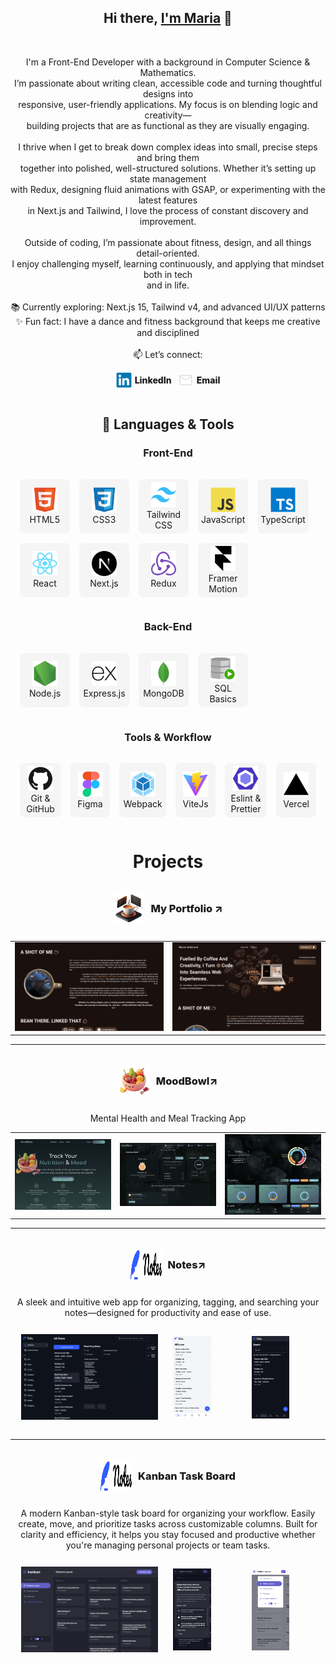 <h2 align="center">Hi there, <a href="https://github.com/SidorovaMaria" title="Profile">I'm Maria</a> 👋</h2>
<br>
<p align="center">
  I'm a Front-End Developer with a background in Computer Science & Mathematics. <br>
  I’m passionate about writing clean, accessible code and turning thoughtful designs into <br>
  responsive, user-friendly applications. My focus is on blending logic and creativity— <br>
  building projects that are as functional as they are visually engaging. <br>
  <br>
  I thrive when I get to break down complex ideas into small, precise steps and bring them <br>
  together into polished, well-structured solutions. Whether it’s setting up state management <br>
  with Redux, designing fluid animations with GSAP, or experimenting with the latest features <br>
  in Next.js and Tailwind, I love the process of constant discovery and improvement. <br>
  <br>
  Outside of coding, I’m passionate about fitness, design, and all things detail-oriented. <br>
  I enjoy challenging myself, learning continuously, and applying that mindset both in tech <br>
  and in life. <br>
  <br>
  📚 Currently exploring: Next.js 15, Tailwind v4, and advanced UI/UX patterns <br>
  ✨ Fun fact: I have a dance and fitness background that keeps me creative and disciplined <br>
  <br>
  📫 Let’s connect:
</p>
<div align='center' style="display:flex; justify-content:center; align-items:center; gap:10px;">
  <a href="https://www.linkedin.com/in/maria-sidorova-25a365210/" style="display:flex; align-items:center; gap:5px; text-decoration:none; color:inherit; font-weight:800;">
    <img src="icons/linkedin.svg" alt="LinkedIn" height="25" width="25" />
    <span>LinkedIn</span>
  </a>
  <a href="mailto:sidmashav@icloud.com" style="display:flex; align-items:center; gap:5px; text-decoration:none; color:inherit; font-weight:800;">
    <img src="icons/mail.svg" alt="Email" height="25" width="25" />
    <span>Email</span>
  </a>
</div>
<br>

<h2 align="center">🚀 Languages & Tools</h2>

<h3 align="center">Front-End</h3>
<table align="center" style='
  border-spacing: 15px; 
  border-collapse: separate;
  margin-left: auto; 
  margin-right: auto;'>
<tr>
 <td align="center" height="70" width="70"style='background-color:#cccccc30; border-radius:8px; padding:5px;'>
      <img src="icons/html5.svg" alt="HTML" width="40" height="40"/>
      <br/>HTML5
    </td>
 <td align="center" height="70" width="70"style='background-color:#cccccc30; border-radius:8px; padding:5px;'>
      <img src="icons/css3.svg" alt="CSS3" width="40" height="40"/>
      <br/>CSS3
    </td>
 <td align="center" height="70" width="70"style='background-color:#cccccc30; border-radius:8px; padding:5px;'>
      <img src="icons/tailwindcss.svg" alt="Tailwind CSS" width="40" height="40"/>
      <br/>Tailwind CSS
    </td>
 <td align="center" height="70" width="70"style='background-color:#cccccc30; border-radius:8px; padding:5px;'>
      <img src="icons/javascript.svg" alt="JavaScript" width="40" height="40"/>
      <br/>JavaScript
    </td>
     <td align="center" height="70" width="70"style='background-color:#cccccc30; border-radius:8px; padding:5px;'>
      <img src="icons/typescript.svg" alt="TypeScript" width="40" height="40"/>
      <br/>TypeScript
    </td>
    </tr>
    <tr>
     <td align="center" height="70" width="70"style='background-color:#cccccc30; border-radius:8px; padding:5px;'>
      <img src="icons/react.svg" alt="React" width="40" height="40"/>
      <br/>React
    </td>
     <td align="center" height="70" width="70"style='background-color:#cccccc30; border-radius:8px; padding:5px;'>
      <img src="icons/nextjs.svg" alt="Next.js" width="40" height="40"/>
      <br/>Next.js
    </td>
    <td align="center" height="70" width="70"style='background-color:#cccccc30; border-radius:8px; padding:5px;'>
      <img src="icons/redux.svg" alt="Redux" width="40" height="40"
      />
      <br/>Redux
    </td><td align="center" height="70" width="70" style='background-color:#cccccc30; border-radius:8px; padding:5px;'>
      <img src="icons/framermotion.svg" alt="Framer Motion" width="40" height="40"/>
      <br/>Framer Motion
    </td>
</tr>
</table>

<h3 align="center">Back-End</h3>
<table align="center" style='
  border-spacing: 15px; 
  border-collapse: separate;
  margin-left: auto; 
  margin-right: auto;'>
<tr>
 <td align="center" height="70" width="70" style='background-color:#cccccc30; border-radius:8px; padding:5px;'>
      <img src="icons/nodejs.svg" alt="Node.js" width="40" height="40"/>
      <br/>Node.js
    </td>
    <td align="center" height="70" width="70" style='background-color:#cccccc30; border-radius:8px; padding:5px;'>
      <img src="icons/express.svg" alt="Express.js" width="40" height="40"/>
      <br/>Express.js
    </td>
<td align="center" height="70" width="70" style='background-color:#cccccc30; border-radius:8px; padding:5px;'>
      <img src="icons/mongodb.svg" alt="MongoDB" width="40" height="40"/>
      <br/>MongoDB
    </td>
     <td align="center" height="70" width="70" style='background-color:#cccccc30; border-radius:8px; padding:5px;'>
      <img src="icons/sql.svg" alt="SQL Basics" width="40" height="40"/>
      <br/>SQL Basics
    </td>
    </tr>
</table>

<h3 align="center">Tools & Workflow</h3>
<table align="center" style='
  border-spacing: 15px; 
  border-collapse: separate;
  margin-left: auto; 
  margin-right: auto;'>
<tr>
  <td align="center" height="70" width="70" style='background-color:#cccccc30; border-radius:8px; padding:5px;'>
      <img src="icons/github.svg" alt="GitHub" width="40" height="40"/>
      <br/>Git & GitHub
    </td>
    <td align="center" height="70" width="70" style='background-color:#cccccc30; border-radius:8px; padding:5px;'>
      <img src="icons/figma.svg" alt="Figma" width="40" height="40"/>
      <br/>Figma
    </td>
     <td align="center" height="70" width="70" style='background-color:#cccccc30; border-radius:8px; padding:5px;'>
      <img src="icons/webpack.svg" alt="Webpack" width="40" height="40"/>
      <br/>Webpack
    </td>
     <td align="center" height="70" width="70" style='background-color:#cccccc30; border-radius:8px; padding:5px;'>
      <img src="icons/vitejs.svg" alt="ViteJs" width="40" height="40"/>
      <br/>ViteJs
    </td>
     <td align="center" height="70" width="70" style='background-color:#cccccc30; border-radius:8px; padding:5px;'>
      <img src="icons/eslint.svg" alt="Eslint" width="40" height="40"/>
      <br/>Eslint & Prettier
    </td>
     <td align="center" height="70" width="70" style='background-color:#cccccc30; border-radius:8px; padding:5px;'>
      <img src="icons/vercel.svg" alt="Vercel" width="40" height="40"/>
      <br/>Vercel
    </td>
    </tr>
</table>

<h1 align="center">Projects</h1>

<h3 align='center'> <a href="https://portfolio-6dft.vercel.app/"  style="text-decoration:none; color:inherit; font-weight:800; display:flex; align-items:center; gap:10px; justify-content:center; background-color:#ffffff0f; padding:10px; border-radius:8px;">
    <img src="icons/portfolio.png" alt="Portfolio Logo" height="50" width="50" />
    <span>My Portfolio ↗</span>
  </a>
  </h3>
  <table align="center">
<tr >
  <td>
  <img src="images/portfolio-me.png" alt="Portfolio Screenshot" width="100%" />
</td>
 <td>
  <img src="images/portfolio-start.png" alt="Portfolio Screenshot" width="100%" />
</td>
</tr>
</table>

<hr>
<h3 align='center'> <a href="https://mood-bowl.vercel.app/"  style="text-decoration:none; color:inherit; font-weight:800; display:flex; align-items:center; gap:10px; justify-content:center; background-color:#ffffff0f; padding:10px; border-radius:8px;">
    <img src="icons/moodbowl-logo.png" alt="MoodBowl Logo" height="50" width="50" />
    <span>MoodBowl↗</span>
  </a>  
  </h3>
<p align='center'>
 Mental Health and Meal Tracking App</h3>
</p>
<table>
<tr>
<td>
<img src="images/moodbowl-preview.png" alt="MoodBowl Screenshot" width="100%" />
</td>
<td>
  <img src="images/moodbowl-main.png" alt="MoodBowl Screenshot" width="100%" />
</td>
<td>
  <img src="images/moodbowl-food.png" alt="MoodBowl Screenshot" width="100%" />
</td>
</tr>

</table>
<hr/>
<h3 align='center'> <a href="https://notes-delta-blue.vercel.app/" style="text-decoration:none; color:inherit; font-weight:800; display:flex; align-items:center; gap:10px; justify-content:center; background-color:#ffffff0f; padding:10px; border-radius:8px;">
    <img src="icons/notes-logo.svg" alt="Notes Logo" height="50" width="50" />
    <span>Notes↗</span>
  </a>
  </h3>
<p align='center'>A sleek and intuitive web app for organizing, tagging, and searching your notes—designed for productivity and ease of use.</p>
</p> 
  <table align="center" style='border-spacing: 10px; border-collapse: separate; margin-left: auto; margin-right: auto;'>
<tr>
  <td >
    <img src="images/notes/notes-desktop-dark.png" alt="Notes Desktop Dark" width="100%" />
</td>
<td> <img src="images/notes/notes-mobile-main.png" alt="Notes Mobile Main" width="60%" /></td>
<td> <img src="images/notes/notes-mobile-search.png" alt="Notes Mobile Search" width="60%" /></td>
</tr>
</table>

<hr/>
<h3 align='center'> <a href="https://portfolio-flax-pi-68.vercel.app/" style="text-decoration:none; color:inherit; font-weight:800; display:flex; align-items:center; gap:10px; justify-content:center; background-color:#ffffff0f; padding:10px; border-radius:8px;">
    <img src="icons/notes-logo.svg" alt="Notes Logo" height="50" width="50" />
    <span>Kanban Task Board</span>
  </a>
  </h3>
<p align='center'>A modern Kanban-style task board for organizing your workflow. Easily create, move, and prioritize tasks across customizable columns. Built for clarity and efficiency, it helps you stay focused and productive whether you're managing personal projects or team tasks.</p>
</p> 
  <table align="center" style='border-spacing: 10px; border-collapse: separate; margin-left: auto; margin-right: auto;'>
<tr>
  <td >
    <img src="images/kanban/kanban-desktop.png" alt="Kanban Desktop" width="100%" />
</td>
<td> <img src="images/kanban/kanban-mobile.png" alt="Kanban Mobile Main" width="60%" /></td>
<td> <img src="images/kanban/kanban-light-mobile.png" alt="Kanban Mobile Light " width="60%" /></td>
</tr>
</table>
